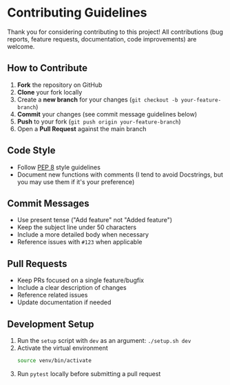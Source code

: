 # Contributing Guidelines

Thank you for considering contributing to this project! All contributions (bug reports, feature requests, documentation, code improvements) are welcome.

## How to Contribute

1. **Fork** the repository on GitHub
2. **Clone** your fork locally
3. Create a **new branch** for your changes (`git checkout -b your-feature-branch`)
4. **Commit** your changes (see commit message guidelines below)
5. **Push** to your fork (`git push origin your-feature-branch`)
6. Open a **Pull Request** against the main branch

## Code Style

- Follow [PEP 8](https://www.python.org/dev/peps/pep-0008/) style guidelines
- Document new functions with comments (I tend to avoid Docstrings, but you may use them if it's your preference)

## Commit Messages

- Use present tense ("Add feature" not "Added feature")
- Keep the subject line under 50 characters
- Include a more detailed body when necessary
- Reference issues with `#123` when applicable


## Pull Requests

- Keep PRs focused on a single feature/bugfix
- Include a clear description of changes
- Reference related issues
- Update documentation if needed

## Development Setup

1. Run the `setup` script with `dev` as an argument: `./setup.sh dev`
2. Activate the virtual environment
   ```bash
   source venv/bin/activate
   ```
3. Run `pytest` locally before submitting a pull request
